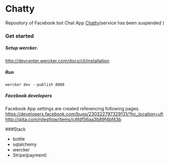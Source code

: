 # Chatty
Repository of Facebook bot Chat App [Chatty](https://www.facebook.com/ChattyMessengerBot/)(service has been suspended )

### Get started

##### Setup wercker.
http://devcenter.wercker.com/docs/cli/installation

##### Run 

```
wercker dev --publish 8080
```

##### Facebook developers
Facebook App settings are created referencing following pages.
https://developers.facebook.com/bugs/230322797329131/?hc_location=ufi
http://qiita.com/nilesflow/items/c4fdf56aa3b89f4bf43b

###Stack
- bottle
- sqlalchemy
- wercker
- Stripe(payment)